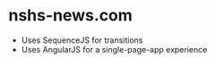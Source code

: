 nshs-news.com
=============

- Uses SequenceJS for transitions
- Uses AngularJS for a single-page-app experience
